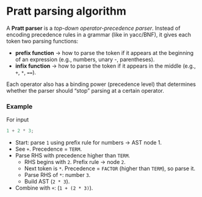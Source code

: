 # Pratt parsing algorithm

A **Pratt parser** is a _top-down operator-precedence parser_. Instead of encoding precedence rules in a grammar (like in yacc/BNF), it gives each token two parsing functions:

- **prefix function** → how to parse the token if it appears at the beginning of an expression (e.g., numbers, unary -, parentheses).
- **infix function** → how to parse the token if it appears in the middle (e.g., `+`, `*`, `==`).

Each operator also has a binding power (precedence level) that determines whether the parser should “stop” parsing at a certain operator.

### Example

For input

```js
1 + 2 * 3;
```

- Start: parse `1` using prefix rule for numbers → AST node 1.
- See `+`. Precedence = `TERM`.
- Parse RHS with precedence higher than `TERM`.
  - RHS begins with `2`. Prefix rule → node `2`.
  - Next token is `*`. Precedence = `FACTOR` (higher than `TERM`), so parse it.
  - Parse RHS of `*`: number `3`.
  - Build AST (`2 * 3`).
- Combine with `+`: (`1 + (2 * 3)`).

